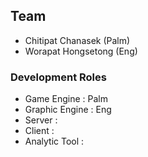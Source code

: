 ## Team
- Chitipat Chanasek (Palm)
- Worapat Hongsetong (Eng)


### Development Roles
- Game Engine : Palm
- Graphic Engine : Eng
- Server :
- Client :
- Analytic Tool :